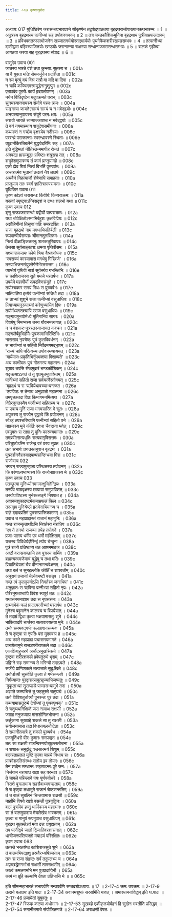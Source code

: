 ```yaml
---
title: ०१७ कृष्णानुमोदः

---
```

अध्यायः 017
युधिष्ठिरेण जरासन्धप्रभावप्रश्ने श्रीकृष्णेन तदुपोद्घाततया बृहद्रथराजोपाख्यानकथनारम्भः ॥ 1 ॥ अपुत्रस्य बृहद्रथस्य पत्नीभ्यां सह तपोवनगमनम् ॥ 2 ॥ तत्र चण्डकौशिकमुनिना बृहद्रथाय पुत्रीयाम्रफलदानम् ॥ 3 ॥ प्रविभक्ततत्फलभोजनेन सञ्जातगर्भयोस्तद्भार्ययोः पृथगेकैकशरीरखण्डसम्भवः ॥ 4 ॥ तत्पत्नीभ्यां दासीद्वारा बहिस्त्याजितयोः खण्डयोः जरानाम्न्या राक्षस्या सन्धानाज्जरासन्धसम्भवः ॥ 5 ॥ बालकं गृहीत्वा आगतया जरया सह बृहद्रथस्य संवादः ॥ 6 ॥
	
वासुदेव उवाच 	001  
जातस्य भारते वंशे तथा कुन्त्याः सुतस्य च ।	001a  
या वै युक्ता मतिः सेयमर्जुनेन प्रदर्शिता ॥	001c  
न स्म मृत्युं वयं विद्म रात्रौ वा यदि वा दिवा ।	002a  
न चापि कञ्चिदमरमयुद्धेनानुशुश्रुम ॥	002c  
एतावदेव पुरुषैः कार्यं हृदयतोषणम् ।	003a  
नयेन विधिदृष्टेन यदुपक्रमते परान् ॥	003c  
सुनयस्यानपायस्य संयोगे परमः क्रमः ।	004a  
सङ्गत्या जायतेऽसाम्यं साम्यं च न भवेद्द्वयोः ॥	004c  
अनयस्यानुपायस्य संयुगे परमः क्षयः ।	005a  
संशयो जायते साम्याज्जयश्च न भवेद्द्वयोः ॥	005c  
ते वयं नयमास्थाय शत्रुदेशसमीपगाः ।	006a  
कथमन्तं न गच्छेम वृक्षस्येव नदीरयाः ॥	006c  
पररन्ध्रे पराक्रान्ताः स्वरन्ध्रावरणे स्थिताः ॥	006e  
व्यूढानीकैरतिबलैर्न युद्ध्येदरिभिः सह ।	007a  
इति बुद्धिमतां नीतिस्तन्ममापीह रोचते ॥	007c  
अनवद्या ह्यसम्बुद्धाः प्रविष्टाः शत्रुसद्म तत् ।	008a  
शत्रुदेशमुपाक्रम्य तं कामं प्राप्नुयामहे ॥	008c  
एको ह्येव श्रियं नित्यं बिभर्ति पुरुषर्षभः ।	009a  
अन्तरात्मेव भूतानां तत्क्षयं नैव लक्षये ॥	009c  
अथवैनं निहत्याजौ शेषेणापि समाहताः ।	010a  
प्राप्नुयाम ततः स्वर्गं ज्ञातित्राणपरायणाः ॥	010c  
युधिष्ठिर उवाच 	011  
कृष्ण कोऽयं जरासन्धः किंवीर्यः किम्पराक्रमः ।	011a  
यस्त्वां स्पृष्ट्वाऽग्निसदृशं न दग्धः शलभो यथा ॥	011c  
कृष्ण उवाच 	012  
शृणु राजञ्जरासन्धो यद्वीर्यो यत्पराक्रमः ।	012a  
यथा चोपेक्षितोऽस्माभिर्बहुशः कृतविप्रियः ॥	012c  
अक्षौहिणीनां तिसृणां पतिः समरदर्पितः ।	013a  
राजा बृहद्रथो नाम मगधाधिपतिर्बली ॥	013c  
रूपवान्वीर्यसम्पन्नः श्रीमानतुलविक्रमः ।	014a  
नित्यं दीक्षाङ्किततनुः शतक्रतुरिवापरः ॥	014c  
तेजसा सूर्यसङ्काशः क्षमया पृथिवीसमः ।	015a  
यश्चान्तकसमः क्रोधे श्रिया वैश्रवणोपमः ॥	015c  
\'स्वराज्यं कारयामास मगधेषु गिरिव्रजे\' ।	016a  
तस्याभिजनसंयुक्तैर्गणैर्भरतसत्तम ।	016c  
व्याप्तेयं पृथिवी सर्वा सूर्यस्येव गभस्तिभिः ॥	016e  
स काशिराजस्य सुते यमजे भरतर्षभः ।	017a  
उपयेमे महावीर्यो रूपद्रविणसंयुते ।	017c  
तयोश्चकार समयं मिथः स पुरुषर्षभः ॥	017e  
नातिवर्तिष्य इत्येवं पत्नीभ्यां सन्निधौ तदा ।	018a  
स ताभ्यां शुशुभे राजा पत्नीभ्यां वसुधाधिपः ॥	018c  
प्रियाभ्यामनुरूपाभ्यां करेणुभ्यामिव द्विपः ।	019a  
तयोर्मध्यगतश्चापि रराज वसुधाधिपः ॥	019c  
गङ्गायमुनयोर्मध्ये मूर्तिमानिव सागरः ।	020a  
विषयेषु निमग्नस्य तस्य यौवनमत्यगात् ॥	020c  
न च वंशकरः पुत्रस्तस्याजायत कश्चन ।	021a  
मङ्गलैर्बहुभिर्होमैः पुत्रकामाभिरिष्टिभिः ॥	021c  
नाससाद नृपश्रेष्ठः पुत्रं कुलविवर्धनम् ।	022a  
स भार्याभ्यां च सहितो निर्वेदमगमद्भृशम् ॥	022c  
\'राज्यं चापि परित्यज्य तपोवनमथाश्रयत् ।	023a  
\'वार्यमाणः प्रकृतिभिर्नृपभक्त्या विशाम्पते\' ॥	023c  
अथ काक्षीवतः पुत्रं गौतमस्य महात्मनः। 	024a  
शुश्राव तपसि श्रेष्ठमुदारं चण्डकौशिकम् ॥	024c  
यदृच्छयाऽऽगतं तं तु वृक्षमूलमुपाश्रितम् ।	025a  
पत्नीभ्यां सहितो राजा सर्वयत्नैरतोषयत् ॥	025c  
\'बृहद्रथं च स ऋषिर्यथावच्चाभ्यनन्दत ।	026a  
\'उपविष्टः स तेनाथ अनुज्ञातो महात्मना ॥	026c  
तमपृच्छत्तदा विप्रः किमागमनमित्यथ ।	027a  
विप्रैरनुगतस्यैव पत्नीभ्यां सहितस्य च ॥	027c  
स उवाच मुनिं राजा भगवन्नास्ति मे सुतः ।	028a  
अपुत्रस्य तु राज्येन वृद्धत्वे किं प्रयोजनम् ॥	028c  
सोऽहं तपश्चरिष्यामि पत्नीभ्यां सहितो वने ।	029a  
नाप्रजस्य मुने कीर्तिः स्वधा चैवाक्षया भवेत् ।	029c  
एवमुक्तः स राज्ञा तु मुनिः कारुण्यमागतः ॥	029e  
तमब्रवीत्सत्यधृतिः सत्यवागृषिसत्तमः ।	030a  
परितुष्टोऽस्मि राजेन्द्र वरं वरय सुव्रत ॥	030c  
ततः सभार्यः प्रणतस्तमुवाच बृहद्रथः ।	031a  
पुत्रदर्शननैराश्याद्बाष्पसन्दिग्धया गिरा ॥	031c  
राजोवाच 	032  
भगवन् राज्यमुत्सृज्य प्रस्थितस्य तपोवनम् ।	032a  
किं वरेणाल्पभाग्यस्य किं राज्येनाप्रजस्य मे ॥	032c  
कृष्ण उवाच 	033  
एतच्छ्रुत्वा मुनिर्ध्यानमगमत्क्षुभितेन्द्रियः ।	033a  
तस्यैव चाम्रवृक्षस्य छायायां समुपाविशत् ॥	033c  
तस्योपविष्टस्य मुनेरुत्सङ्गे निपपात ह ।	034a  
अवानमशुकादष्टमेकमाम्रफलं किल ॥	034c  
तत्प्रगृह्य मुनिश्रेष्ठो हृदयेनाभिमन्त्र्य च ।	035a  
राज्ञे ददावप्रतिमं पुत्रसम्प्राप्तिकारणम् ॥	035c  
उवाच च महाप्राज्ञस्तं राजानं महामुनिः ।	036a  
गच्छ राजन्कृतार्थोऽसि निवर्तस्व नराधिप ॥	036c  
\'एष ते तनयो राजन्मा तपेह तपोवने ।	037a  
प्रजाः पालय धर्मेण एव धर्मो महीक्षिताम् ॥	037c  
यजस्व विविधैर्यज्ञैरिन्द्रं तर्पय चेन्दुना ।	038a  
पुत्रं राज्ये प्रतिष्ठाप्य तत आश्रममाव्रज ॥	038c  
अष्टौ वरान्प्रयच्छामि तव पुत्रस्य पार्थिव ।	039a  
ब्रह्मण्यत्वमजेयत्वं युद्धेषु च तथा मतिः ॥	039c  
प्रियातिथेयतां चैव दीनानामन्ववेक्षणम् ।	040a  
तथा बलं च सुमहल्लोके कीर्तिं च शाश्वतीम् ॥	040c  
अनुरागं प्रजानां चेत्येवमष्टौ वरान्नृप ।	041a  
गच्छ त्वं कृतकृत्योऽसि निवर्तस्व जनाधिप\' ॥	041c  
अनुज्ञातः स ऋषिणा पत्नीभ्यां सहितो नृपः ।	042a  
पौरैरनुगतश्चापि विवेश स्वपुरं ततः ॥	042c  
यथासमयमाज्ञाय तदा स नृपसत्तमः ।	043a  
द्वाभ्यामेकं फलं प्रादात्पत्नीभ्यां भरतर्षभ ॥	043c  
मुनेश्च बहुमानेन कालस्य च विपर्ययात् ।	044a  
ते तदाम्रं द्विधा कृत्वा भक्षयामासतुः शुभे ।	044c  
भावित्वादपि चार्थस्य सत्यवाक्यतया मुनेः ॥	044e  
तयोः समभवद्गर्भः फलप्राशनसम्भवः ।	045a  
ते च दृष्ट्वा स नृपतिः परां मुदमवाप ह ॥	045c  
अथ काले महाप्राज्ञ यथासमयमागते ।	046a  
प्रजायेतामुभे राजञ्शरीरशकले तदा ॥	046c  
एकाक्षिबाहुचरणे अर्धोदरमुखस्फिचे ।	047a  
दृष्ट्वा शरीरशकले प्रवेपतुरुभे भृशम् ॥	047c  
उद्विग्ने सह सम्मन्त्र्य ते भगिन्यौ तदाऽबले ।	048a  
सजीवे प्राणिशकले तत्यजाते सुदुःखिते ॥	048c  
तयोर्धात्र्यौ सुसंवीते कृत्वा ते गर्भसम्प्लवे ।	049a  
निर्गम्यान्तः पुरद्वारात्समुत्सृज्याभिजग्मतुः ॥	049c  
\'दुकूलाभ्यां सुसञ्छन्ने पाण्डराभ्यामुभे तदा ।	050a  
अज्ञाते कस्यचित्ते तु जहतुस्ते चतुष्पथे ॥	050c  
ततो विविशतुर्धात्र्यौ पुनरन्तः पुरं तदा ।	051a  
कथयामासतुरुभे देवीभ्यां तु पृथक्पृथक्\' ॥	051c  
ते चतुष्पथनिक्षिप्ते जरा नामाथ राक्षसी ।	052a  
जग्राह मनुजव्याघ्र मांसशोणितभोजना ॥	052c  
कर्तुकामा सुखवहे शकले सा तु राक्षसी ।	053a  
संयोजयामास तदा विधानबलचोदिता ॥	053c  
ते समानीतमात्रे तु शकले पुरुषर्षभ ।	054a  
एकमूर्तिधरो वीरः कुमारः समपद्यत ॥	054c  
ततः सा राक्षसी राजन्विस्मयोत्फुल्ललोचना ।	055a  
न शशाक समुद्वोढुं वज्रसारमयं शिशुम् ॥	055c  
बालस्ताम्रतलं मुष्टिं कृत्वा चास्ये निधाय सः ।	056a  
प्राक्रोशदतिसंरब्धः सतोय इव तोयदः ॥	056c  
तेन शब्देन सम्भ्रान्तः सहसाऽन्तः पुरे जनः ।	057a  
निर्जगाम नरव्याघ्र राज्ञा सह परन्तप ॥	057c  
ते चाबले परिम्लाने पयः पूर्णपयोधरे ।	058a  
निराशे पुत्रलाभाय सहसैवाभ्यगच्छताम् ॥	058c  
ते च दृष्ट्वा तथाभूते राजानं चेष्टसन्ततिम् ।	059a  
तं च बालं सुबलिनं चिन्तयामास राक्षसी ॥	059c  
नार्हामि विषये राज्ञो वसन्ती पुत्रगृद्धिनः ।	060a  
बालं पुत्रमिमं हन्तुं धार्मिकस्य महात्मनः ॥	060c  
सा तं बालमुपादाय मेघलेखेव भास्करम् ।	061a  
कृत्वा च मानुषं रूपमुवाच वसुधाधिपम् ॥	061c  
बृहद्रथ सुतस्तेऽयं मया दत्तः प्रगृह्यताम् ।	062a  
तव पत्नीद्वये जातो द्विजातिवरशासनात् ।	062c  
धात्रीजनपरित्यक्तो मयाऽयं परिरक्षितः ॥	062e  
कृष्ण उवाच 	063  
ततस्ते भरतश्रेष्ठ काशिराजसुते शुभे ।	063a  
तं बालमभिपद्याशु प्रस्रवैरभ्यषिञ्जताम् ॥	063c  
ततः स राजा संहृष्टः सर्वं तदुपलभ्य च ।	064a  
अपृच्छद्धेमगर्भाभां राक्षसीं तामराक्षसीम् ॥	064c  
कात्वं कमलगर्भाभे मम पुत्रप्रदायिनी ।	065a  
कामं मा ब्रूहि कल्याणि देवता प्रतिभासि मे ॥ ॥	065c  

इति श्रीमन्महाभारते सभापर्वणि मन्त्रपर्वणि सप्तदशोऽध्यायः ॥ 17 ॥
2-17-4 क्रमः उपक्रमः ॥ 
2-17-9 तत्क्षये बलक्षयः इति पाठः ॥ 
2-17-34 अवानमशुष्कं सरसमिति यावत् । अमारुतमनाविद्धम् इति घ.पाठः ॥
 2-17-46 प्रजायेतां सुषुवतुः ॥  
2-17-47 स्फिक् कट्या अधोभागः ॥ 
2-17-53 सुखवहे एकीकृतयोर्वहनं हि सुखेन भवतीति प्रसिद्धम् ॥ 
2-17-54 समानीतमात्रे संयोजितमात्रे ॥
 2-17-64 अराक्षसीं वेषतः ॥